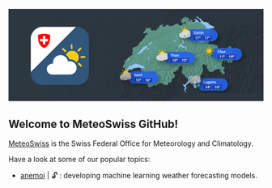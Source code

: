 ![](./combined_banner.png)

## Welcome to MeteoSwiss GitHub!

[MeteoSwiss](https://www.meteoswiss.ch/) is the Swiss Federal Office for Meteorology and Climatology.

Have a look at some of our popular topics:
* [anemoi](https://github.com/search?q=topic%3Aanemoi+org%3AMeteoSwiss&type=repositories) | :unlock: : developing machine learning weather forecasting models.
